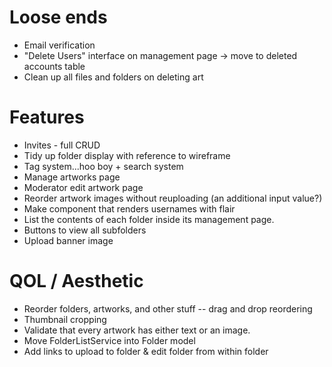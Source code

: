 # Loose ends
- Email verification
- "Delete Users" interface on management page -> move to deleted accounts table
- Clean up all files and folders on deleting art

# Features
- Invites - full CRUD
- Tidy up folder display with reference to wireframe
- Tag system...hoo boy + search system
- Manage artworks page
- Moderator edit artwork page
- Reorder artwork images without reuploading (an additional input value?)
- Make component that renders usernames with flair
- List the contents of each folder inside its management page.
- Buttons to view all subfolders
- Upload banner image

# QOL / Aesthetic
- Reorder folders, artworks, and other stuff -- drag and drop reordering
- Thumbnail cropping
- Validate that every artwork has either text or an image.
- Move FolderListService into Folder model
- Add links to upload to folder & edit folder from within folder
